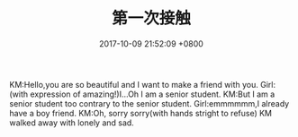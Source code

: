﻿---
layout: post
title:  "第一次接触"
date:   2017-10-09 21:52:09 +0800
categories: jekyll update
---
KM:Hello,you are so beautiful and I want to make a friend with you.
Girl:(with expression of amazing!)I...Oh I am a senior student.
KM:But I am a senior student too contrary to the senior student.
Girl:emmmmmm,I already have a boy friend.
KM:Oh, sorry sorry(with hands stright to refuse)
KM walked away with lonely and sad.

